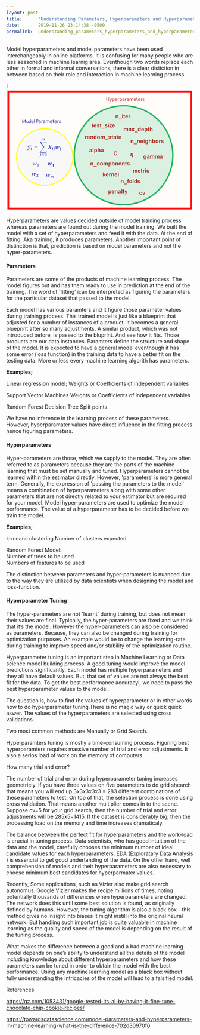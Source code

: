 ```yaml
---
layout: post
title:      "Understanding Parameters, Hyperparameters and Hyperparameters Tuning"
date:       2019-11-26 23:14:38 -0500
permalink:  understanding_parameters_hyperparameters_and_hyperparameters_tuning
---
```




Model hyperparameters and model parameters have been used interchangeably in online platforms. It is confusing for many people who are less seasoned in machine learnig area. Eventhough two words replace each other in formal and informal conversations, there is a clear distiction in between based on their role and interaction in machine learning process.

!![](https://raw.githubusercontent.com/fcamuz/dsc-mod-5-project-online-ds-sp-000/master/pic.png)

Hyperparameters are values decided outside of model training process whereas parameters are found out during the model training. We built the model with a set of hyperparameters and feed it with the data. At the end of fitting, Aka training, it produces parameters. Another important point of distinction is that, prediction is based on model parameters and not the hyper-parameters.

#### Parameters

Parameters are some of the products of machine learning process. The model figures out and has them ready to use in prediction at the end of the training. The word of ‘fitting’ ican be interpreted as figuring the parameters for the particular dataset that passed to the model.  

Each model has various paramters and it figure those parameter values during training process. This trained model is just like a blueprint that adjusted for a number of instances of a product. It becomes a general blueprint after so many adjustments. A similar product, which was not introduced before, is passed to the bluprint.  And see how it fits. Those products are our data instances. Paramters define the structure and shape of the model. It is expected to have a general model eventhough it has some error (loss function) in the training data to have a better fit on the testing data. More or less every machine learning algorith has parameters. 

**Examples;**

Linear regression model;
Weights or Coefficients of independent variables 

Support Vector Machines
Weights or Coefficients of independent variables 

Random Forest Decision Tree
Split points 

We have no inference in the learning process of these parameters. However, hyperparamater values have direct influence in the fitting process hence figuring parameters. 


#### Hyperparameters


Hyper-parameters are those, which we supply to the model. They are often referred to as parameters because they are the parts of the machine learning that must be set manually and tuned. Hyperparameters cannot be learned within the estimator directly. However, 'parameters' is more general term. Generally, the expression of  'passing the parameters to the model' means a combination of hyperparameters along with some other parameters that are not directly related to your estimator but are required for your model. Model hyper-parameters are used to optimize the model performance. The value of a hyperparameter has to be decided before we train the model. 


**Examples;**

k-means clustering
Number of clusters expected 

Random Forest Model:  
Number of trees to be used  
Numbers of features to be used 


The distinction between parameters and hyper-parameters is nuanced due to the way they are utilized by data scientists when designing the model and loss-function. 


#### Hyperparameter Tuning

The hyper-parameters are not 'learnt' during training, but does not mean their values are final. Typically, the hyper-parameters are fixed and we think that it’s the model. However the hyper-parameters can also be considered as parameters. Because, they can also be changed during training for optimization purposes. An example would be to change the learning-rate during training to improve speed and/or stability of the optimization routine.

Hyperparameter tuning is an important step in Machine Learning or Data science model building process. A good tuning would improve the model predictions significantly. Each model has multiple hyperparameters and they all have default values. But, that set of values are not always the best fit for the data. To get the best performance accuracyl, we need to pass the best hyperparameter values to the model.


The question is, how to find the values of hyperparameter or in other words  how to do hyperparameter tuning.There is no magic way or quick quick aswer. The values of the hyperparameters are selected using cross validations. 


Two most common methods are Manually or Grid Search. 

Hyperparamters tuning is mostly a time-consuming process. Figuring best hyperparamters requires massive number of trial and error adjustments. It also a serios load of work on the memory of computers. 

How many trial and error?

The number of trial and error during hyperparameter tuning increases geometricly. If you have three values on five parameters to do grid shearch that means you will end up 3x3x3x3x3 = 283 different combinations of these parameters to test. On top of that, the selection process is done using cross validation. That means another multiplier comes in to the scene. Suppose cv=5 for your grid search, then the number of trial and error adjustments will be 285x5=1415.  If the dataset is considerably big, then the processing load on the memory and time increases dramaticaly.  

The balance between the perfect fit for hyperparameters and the work-load is crucial in tuning process. Data scientists, who has good intuition of the data and the model, carefully chooses the minimum number of ideal candidate values for each hyperparameters. EDA (Exploratary Data Analysis ) is essencial to get good undertanding of the data. On the other hand, well comprehension
 of models and their hyperparameters are also necessary to choose minimum best candidates for hyperparmater values. 

Recently, Some applications, such as Vizier also make grid search autonomus. 
Google Vizier makes the recipe millions of times, noting potentially thousands of differences when hyperparameters are changed. The network does this until some best solution is found, as originally defined by humans. However, the tuning algorithm is also a black box—this method gives no insight into biases it might instill into the original neural network. But handling such important job is quite valuable in machine learning as the quality and speed of the model is depending on the result of the tuning process. 

What makes the difference between a good and a bad machine learning model depends on one’s ability to understand all the details of the model including knowledge about different hyperparameters and how these parameters can be tuned in order to obtain the model with the best performance. Using any machine learning model as a black box without fully understanding the intricacies of the model will lead to a falsified model.



References

https://qz.com/1053431/google-tested-its-ai-by-having-it-fine-tune-chocolate-chip-cookie-recipes/

https://towardsdatascience.com/model-parameters-and-hyperparameters-in-machine-learning-what-is-the-difference-702d30970f6

 




